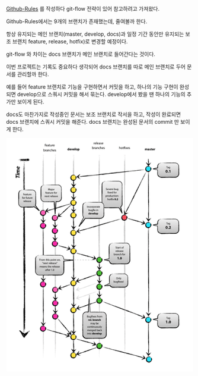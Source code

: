  [Github-Rules](./Github-Rules.md) 를 작성하다 git-flow 전략이 있어 참고하려고 가져왔다.

Github-Rules에서는 9개의 브랜치가 존재했는데, 줄여볼까 한다.

항상 유지되는 메인 브랜치(master, develop, docs)과 일정 기간 동안만 유지되는 보조 브랜치 feature, release, hotfix)로 변경할 예정이다.

git-flow 와 차이는 docs 브랜치가 메인 브랜치로 들어간다는 것이다.

이번 프로젝트는 기록도 중요하다 생각되어 docs 브랜치를 따로 메인 브랜치로 두어 문서를 관리할까 한다.

예를 들어 feature 브랜치로 기능을 구현하면서 커밋을 하고, 하나의 기능 구현이 완성 되면 develop으로 스쿼시 커밋을 해서 묶는다. develop에서 봤을 땐 하나의 기능의 추가만 보이게 된다.

docs도 마찬가지로 작성중인 문서는 보조 브랜치로 작서을 하고, 작성이 완료되면 docs 브랜치에 스쿼시 커밋을 해준다. docs 브랜치는 완성된 문서의 commit 만 보이게 한다.



![image-20220521160659716](../images/image-20220521160659716.png)



